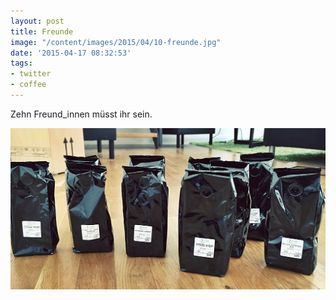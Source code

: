 ```yaml
---
layout: post
title: Freunde
image: "/content/images/2015/04/10-freunde.jpg"
date: '2015-04-17 08:32:53'
tags:
- twitter
- coffee
---
```


Zehn Freund\_innen müsst ihr sein.

![Freunde](/content/images/2015/04/10-freunde.jpg)